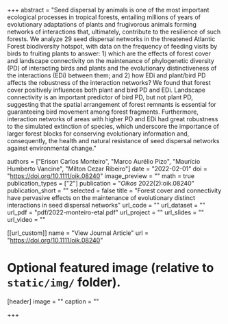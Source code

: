 +++
abstract = "Seed dispersal by animals is one of the most important ecological processes in tropical forests, entailing millions of years of evolutionary adaptations of plants and frugivorous animals forming networks of interactions that, ultimately, contribute to the resilience of such forests. We analyze 29 seed dispersal networks in the threatened Atlantic Forest biodiversity hotspot, with data on the frequency of feeding visits by birds to fruiting plants to answer: 1) which are the effects of forest cover and landscape connectivity on the maintenance of phylogenetic diversity (PD) of interacting birds and plants and the evolutionary distinctiveness of the interactions (EDi) between them; and 2) how EDi and plant/bird PD affects the robustness of the interaction networks? We found that forest cover positively influences both plant and bird PD and EDi. Landscape connectivity is an important predictor of bird PD, but not plant PD, suggesting that the spatial arrangement of forest remnants is essential for guaranteeing bird movement among forest fragments. Furthermore, interaction networks of areas with higher PD and EDi had great robustness to the simulated extinction of species, which underscore the importance of larger forest blocks for conserving evolutionary information and, consequently, the health and natural resistance of seed dispersal networks against environmental change."

authors = ["Erison Carlos Monteiro", "Marco Aurélio Pizo", "Maurício Humberto Vancine", "Milton Cezar Ribeiro"]
date = "2022-02-01"
doi = "https://doi.org/10.1111/oik.08240"
image_preview = ""
math = true
publication_types = ["2"]
publication = "*Oikos* 2022(2):oik.08240"
publication_short = ""
selected = false
title = "Forest cover and connectivity have pervasive effects on the maintenance of evolutionary distinct interactions in seed dispersal networks"
url_code = ""
url_dataset = ""
url_pdf = "pdf/2022-monteiro-etal.pdf"
url_project = ""
url_slides = ""
url_video = ""

[[url_custom]]
name = "View Journal Article"
url = "https://doi.org/10.1111/oik.08240"

# Optional featured image (relative to `static/img/` folder).
[header]
image = ""
caption = ""

+++